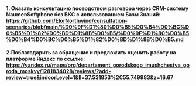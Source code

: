 #### 1. Оказать консультацию посердством разговора через CRM-систему NaumenSoftphone без ВКС с использованием Базы Знаний: https://github.com/ElorNorthwind/consultation-scenarios/blob/main/%D0%9F%D1%80%D0%B5%D0%B4%D0%BC%D0%B5%D1%82%D0%BD%D1%8B%D0%B5/%D0%9F%D1%80%D0%B5%D0%B4%D0%BC%D0%B5%D1%82%D0%BD%D1%8B%D0%B5.md
#### 2.Поблагодарить за обращение и предложить оценить работу на платформе Яндекс по ссылке: https://yandex.ru/maps/org/departament_gorodskogo_imushchestva_goroda_moskvy/1281834028/reviews/?add-review=true&indoorLevel=1&ll=37.531853%2C55.749983&z=16.67
